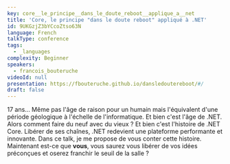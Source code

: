 ```yaml
---
key: core__le_principe__dans_le_doute_reboot__applique_a__net
title: 'Core, le principe "dans le doute reboot" appliqué à .NET'
id: 9UKGzjZ3bYCcoZtso63N
language: French
talkType: conference
tags:
  - _languages
complexity: Beginner
speakers:
  - francois_bouteruche
videoId: null
presentation: https://fbouteruche.github.io/dansledoutereboot/#/
draft: false
---
```

17 ans...  Même pas l'âge de raison pour un humain mais l'équivalent d'une période géologique à l'échelle de l'informatique. Et bien c'est l'âge de .NET. Alors comment faire du neuf avec du vieux ? Et bien c'est l'histoire de .NET Core. Libérer de ses chaînes, .NET redevient une plateforme performante et innovante. Dans ce talk, je me propose de vous conter cette histoire. Maintenant est-ce que **vous**, vous saurez vous libérer de vos idées préconçues et oserez franchir le seuil de la salle ?